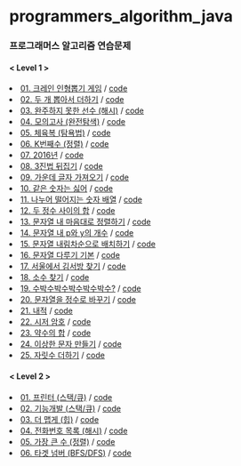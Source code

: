 # programmers_algorithm_java

### 프로그래머스 알고리즘 연습문제

#### < Level 1 >

<li><a href="https://programmers.co.kr/learn/courses/30/lessons/64061?language=java" rel="nofollow">01. 크레인 인형뽑기 게임</a> / <a href="https://github.com/DongJinJeong/programmers_algorithm_java/blob/main/Level_1/Q_64061.java" rel="nofollow">code</a></li>
<li><a href="https://programmers.co.kr/learn/courses/30/lessons/68644" rel="nofollow">02. 두 개 뽑아서 더하기</a> / <a href="https://github.com/DongJinJeong/programmers_algorithm_java/blob/main/Level_1/Q_68644.java" rel="nofollow">code</a></li>
<li><a href="https://programmers.co.kr/learn/courses/30/lessons/42576?language=java" rel="nofollow">03. 완주하지 못한 선수 (해시)</a> / <a href="https://github.com/DongJinJeong/programmers_algorithm_java/blob/main/Level_1/Q_42576.java" rel="nofollow">code</a></li>
<li><a href="https://programmers.co.kr/learn/courses/30/lessons/42840?language=java" rel="nofollow">04. 모의고사 (완전탐색)</a> / <a href="https://github.com/DongJinJeong/programmers_algorithm_java/blob/main/Level_1/Q_42840.java" rel="nofollow">code</a></li>
<li><a href="https://programmers.co.kr/learn/courses/30/lessons/42862?language=java" rel="nofollow">05. 체육복 (탐욕법)</a> / <a href="https://github.com/DongJinJeong/programmers_algorithm_java/blob/main/Level_1/Q_42862.java" rel="nofollow">code</a></li>
<li><a href="https://programmers.co.kr/learn/courses/30/lessons/42748?language=java" rel="nofollow">06. K번째수 (정렬)</a> / <a href="https://github.com/DongJinJeong/programmers_algorithm_java/blob/main/Level_1/Q_42748.java" rel="nofollow">code</a></li>
<li><a href="https://programmers.co.kr/learn/courses/30/lessons/12901?language=java" rel="nofollow">07. 2016년</a> / <a href="https://github.com/DongJinJeong/programmers_algorithm_java/blob/main/Level_1/Q_12901.java" rel="nofollow">code</a></li>
<li><a href="https://programmers.co.kr/learn/courses/30/lessons/68935?language=java" rel="nofollow">08. 3진법 뒤집기</a> / <a href="https://github.com/DongJinJeong/programmers_algorithm_java/blob/main/Level_1/Q_68935.java" rel="nofollow">code</a></li>
<li><a href="https://programmers.co.kr/learn/courses/30/lessons/12903?language=java" rel="nofollow">09. 가운데 글자 가져오기</a> / <a href="https://github.com/DongJinJeong/programmers_algorithm_java/blob/main/Level_1/Q_12903.java" rel="nofollow">code</a></li>
<li><a href="https://programmers.co.kr/learn/courses/30/lessons/12906?language=java" rel="nofollow">10. 같은 숫자는 싫어</a> / <a href="https://github.com/DongJinJeong/programmers_algorithm_java/blob/main/Level_1/Q_12906.java" rel="nofollow">code</a></li>
<li><a href="https://programmers.co.kr/learn/courses/30/lessons/12910?language=java" rel="nofollow">11. 나누어 떨어지는 숫자 배열</a> / <a href="https://github.com/DongJinJeong/programmers_algorithm_java/blob/main/Level_1/Q_12910.java" rel="nofollow">code</a></li>
<li><a href="https://programmers.co.kr/learn/courses/30/lessons/12912?language=java" rel="nofollow">12. 두 정수 사이의 합</a> / <a href="https://github.com/DongJinJeong/programmers_algorithm_java/blob/main/Level_1/Q_12912.java" rel="nofollow">code</a></li>
<li><a href="https://programmers.co.kr/learn/courses/30/lessons/12915?language=java" rel="nofollow">13. 문자열 내 마음대로 정렬하기</a> / <a href="https://github.com/DongJinJeong/programmers_algorithm_java/blob/main/Level_1/Q_12915.java" rel="nofollow">code</a></li>
<li><a href="https://programmers.co.kr/learn/courses/30/lessons/12916?language=java" rel="nofollow">14. 문자열 내 p와 y의 개수</a> / <a href="https://github.com/DongJinJeong/programmers_algorithm_java/blob/main/Level_1/Q_12916.java" rel="nofollow">code</a></li>
<li><a href="https://programmers.co.kr/learn/courses/30/lessons/12917?language=java" rel="nofollow">15. 문자열 내림차순으로 배치하기</a> / <a href="https://github.com/DongJinJeong/programmers_algorithm_java/blob/main/Level_1/Q_12917.java" rel="nofollow">code</a></li>
<li><a href="https://programmers.co.kr/learn/courses/30/lessons/12918?language=java" rel="nofollow">16. 문자열 다루기 기본</a> / <a href="https://github.com/DongJinJeong/programmers_algorithm_java/blob/main/Level_1/Q_12918.java" rel="nofollow">code</a></li>
<li><a href="https://programmers.co.kr/learn/courses/30/lessons/12919?language=java" rel="nofollow">17. 서울에서 김서방 찾기</a> / <a href="https://github.com/DongJinJeong/programmers_algorithm_java/blob/main/Level_1/Q_12919.java" rel="nofollow">code</a></li>
<li><a href="https://programmers.co.kr/learn/courses/30/lessons/12921?language=java" rel="nofollow">18. 소수 찾기</a> / <a href="https://github.com/DongJinJeong/programmers_algorithm_java/blob/main/Level_1/Q_12921.java" rel="nofollow">code</a></li>
<li><a href="https://programmers.co.kr/learn/courses/30/lessons/12922?language=java" rel="nofollow">19. 수박수박수박수박수박수?</a> / <a href="https://github.com/DongJinJeong/programmers_algorithm_java/blob/main/Level_1/Q_12922.java" rel="nofollow">code</a></li>
<li><a href="https://programmers.co.kr/learn/courses/30/lessons/12925?language=java" rel="nofollow">20. 문자열을 정수로 바꾸기</a> / <a href="https://github.com/DongJinJeong/programmers_algorithm_java/blob/main/Level_1/Q_12925.java" rel="nofollow">code</a></li>
<li><a href="https://programmers.co.kr/learn/courses/30/lessons/70128" rel="nofollow">21. 내적</a> / <a href="https://github.com/DongJinJeong/programmers_algorithm_java/blob/main/Level_1/Q_70128.java" rel="nofollow">code</a></li>
<li><a href="https://programmers.co.kr/learn/courses/30/lessons/12926?language=java" rel="nofollow">22. 시저 암호</a> / <a href="https://github.com/DongJinJeong/programmers_algorithm_java/blob/main/Level_1/Q_12926.java" rel="nofollow">code</a></li>
<li><a href="https://programmers.co.kr/learn/courses/30/lessons/12928?language=java" rel="nofollow">23. 약수의 합</a> / <a href="https://github.com/DongJinJeong/programmers_algorithm_java/blob/main/Level_1/Q_12928.java" rel="nofollow">code</a></li>
<li><a href="https://programmers.co.kr/learn/courses/30/lessons/12930?language=java" rel="nofollow">24. 이상한 문자 만들기</a> / <a href="https://github.com/DongJinJeong/programmers_algorithm_java/blob/main/Level_1/Q_12930.java" rel="nofollow">code</a></li>
<li><a href="https://programmers.co.kr/learn/courses/30/lessons/12931?language=java" rel="nofollow">25. 자릿수 더하기</a> / <a href="https://github.com/DongJinJeong/programmers_algorithm_java/blob/main/Level_1/Q_12931.java" rel="nofollow">code</a></li>

#### < Level 2 >
<li><a href="https://programmers.co.kr/learn/courses/30/lessons/42587" rel="nofollow">01. 프린터 (스택/큐)</a> / <a href="https://github.com/DongJinJeong/programmers_algorithm_java/blob/main/Level_2/Q_42587.java" rel="nofollow">code</a></li>
<li><a href="https://programmers.co.kr/learn/courses/30/lessons/42586" rel="nofollow">02. 기능개발 (스택/큐)</a> / <a href="https://github.com/DongJinJeong/programmers_algorithm_java/blob/main/Level_2/Q_42586.java" rel="nofollow">code</a></li>
<li><a href="https://programmers.co.kr/learn/courses/30/lessons/42626" rel="nofollow">03. 더 맵게 (힙)</a> / <a href="https://github.com/DongJinJeong/programmers_algorithm_java/blob/main/Level_2/Q_42626.java" rel="nofollow">code</a></li>
<li><a href="https://programmers.co.kr/learn/courses/30/lessons/42577" rel="nofollow">04. 전화번호 목록 (해시)</a> / <a href="https://github.com/DongJinJeong/programmers_algorithm_java/blob/main/Level_2/Q_42577.java" rel="nofollow">code</a></li>
<li><a href="https://programmers.co.kr/learn/courses/30/lessons/42746" rel="nofollow">05. 가장 큰 수 (정렬)</a> / <a href="https://github.com/DongJinJeong/programmers_algorithm_java/blob/main/Level_2/Q_42746.java" rel="nofollow">code</a></li>
<li><a href="https://programmers.co.kr/learn/courses/30/lessons/43165" rel="nofollow">06. 타겟 넘버 (BFS/DFS)</a> / <a href="https://github.com/DongJinJeong/programmers_algorithm_java/blob/main/Level_2/Q_43165.java" rel="nofollow">code</a></li>
